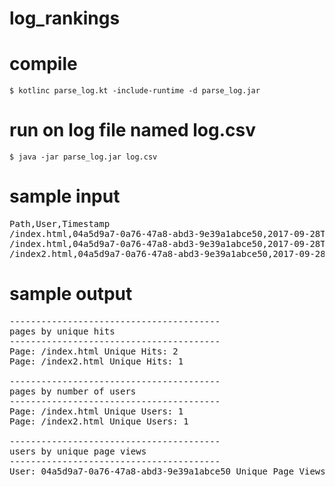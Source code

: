 # log_rankings
# compile
`$ kotlinc parse_log.kt -include-runtime -d parse_log.jar`
# run on log file named log.csv
`$ java -jar parse_log.jar log.csv`
# sample input
<pre>
Path,User,Timestamp
/index.html,04a5d9a7-0a76-47a8-abd3-9e39a1abce50,2017-09-28T19:38:59+00:00
/index.html,04a5d9a7-0a76-47a8-abd3-9e39a1abce50,2017-09-28T19:38:59+00:01
/index2.html,04a5d9a7-0a76-47a8-abd3-9e39a1abce50,2017-09-28T19:38:59+00:02
</pre>
# sample output
<pre>
----------------------------------------
pages by unique hits
----------------------------------------
Page: /index.html Unique Hits: 2
Page: /index2.html Unique Hits: 1

----------------------------------------
pages by number of users
----------------------------------------
Page: /index.html Unique Users: 1
Page: /index2.html Unique Users: 1

----------------------------------------
users by unique page views
----------------------------------------
User: 04a5d9a7-0a76-47a8-abd3-9e39a1abce50 Unique Page Views: 3
</pre>
